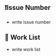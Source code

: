 ## :heavy_exclamation_mark:Issue Number
  - write issue number

## :blue_book: Work List
  - write work list